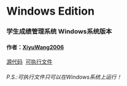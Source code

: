 # Windows Edition
<h3>学生成绩管理系统 Windows系统版本</h3>
<h4>作者：<a href="https://github.com/XiyuWang2006/">XiyuWang2006</a></h4>
<p><a href="https://github.com/XiyuWang2006/StudentAchievementManagementSystem/blob/master/WindowsEdition/SAMS_zh-cn.linux.cpp">源代码</a>
  <a href="https://github.com/XiyuWang2006/StudentAchievementManagementSystem/blob/master/WindowsEdition/SAMS_zh-cn.linux.out">可执行文件</a>
</p>
<h6>P.S.:可执行文件只可以在Windows系统上运行！</h6>
